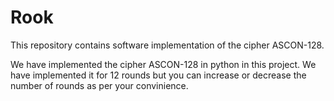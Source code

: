 # Rook
This repository contains software implementation of the cipher ASCON-128.


We have implemented the cipher ASCON-128 in python in this project. We have implemented it for 12 rounds but 
you can increase or decrease the number of rounds as per your convinience. 
